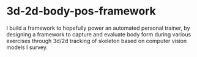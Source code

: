 # 3d-2d-body-pos-framework
I build a framework to hopefully power an automated personal trainer, by designing a framework to capture and evaluate body form during various exercises through 3d/2d tracking of skeleton based on computer vision models I survey.
